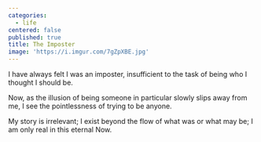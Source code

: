 ```yaml
---
categories:
  - life
centered: false
published: true
title: The Imposter
image: 'https://i.imgur.com/7gZpXBE.jpg'
---
```

I have always felt
I was an imposter,
insufficient to the task
of being who I thought I should be.

Now, 
as the illusion
of being someone in particular
slowly slips away from me,
I see the pointlessness
of trying to be anyone.

My story is irrelevant;
I exist 
beyond the flow
of what was
or what may be;
I am only real
in this eternal Now.


